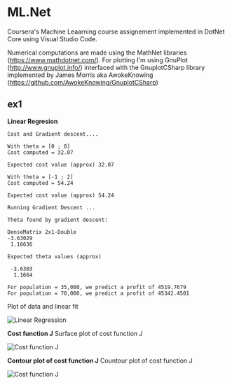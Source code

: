 ML.Net
========
Coursera's Machine Leaarning course assignement implemented in DotNet Core using Visual Studio Code.

Numerical computations are made using the MathNet libraries (https://www.mathdotnet.com/). 
For plotting I'm using GnuPlot (http://www.gnuplot.info/) interfaced with the GnuplotCSharp library implemented by James Morris aka AwokeKnowing (https://github.com/AwokeKnowing/GnuplotCSharp)

ex1
--------
**Linear Regresion**

```
Cost and Gradient descent....

With theta = [0 ; 0]
Cost computed = 32.07

Expected cost value (approx) 32.07

With theta = [-1 ; 2]
Cost computed = 54.24

Expected cost value (approx) 54.24

Running Gradient Descent ...

Theta found by gradient descent:

DenseMatrix 2x1-Double
-3.63029
 1.16636

Expected theta values (approx)

 -3.6303
  1.1664

For population = 35,000, we predict a profit of 4519.7679
For population = 70,000, we predict a profit of 45342.4501

```

Plot of data and linear fit

![Linear Regression](https://github.com/lmaddalena/ML.Net/tree/master/ex1/images/LinearRegression.png)


**Cost function J**
Surface plot of cost function J

![Cost function J](https://github.com/lmaddalena/ML.Net/tree/master/ex1/images/CostJ.png)

**Contour plot of cost function J**
Countour plot of cost function J

![Cost function J](https://github.com/lmaddalena/ML.Net/tree/master/ex1/images/contour.png)
